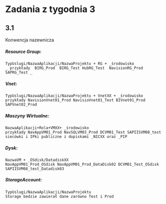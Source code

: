 # Zadania z tygodnia 3

## 3.1

Konwencja nazewnicza

##### Resource Group:
	TypUslugi/NazwaAplikacji/NazwaProjektu + RG + _środowisko
	_ przykłady  BIRG_Prod  BIRG_Test HubRG_Test  NavisionRG_Prod SAPRG_Test _

##### Vnet:
	TypUslugi/NazwaAplikacji/NazwaProjektu + VnetXX + _środowisko
	przykłady NavisionVnet01_Prod NavisioVnet01_Test BIVnet01_Prod	SAPVnet02_Prod

##### Maszyny Wirtualne:
	NazwaAplikacji+Rola+VMXX+ _środowisko
	przykłady NavAppVM01_Prod NavSQLVM03_Prod DCVM01_Test SAPIISVM08_test
	siecówki i IPki publiczne z dopiskami _NICXX oraz _PIP

##### Dysk:
	NazwaVM + _OSdisk/DatadiskXX
	NavAppVM01_Prod_OSdisk NavAppVM01_Prod_DataDisk02 DCVM01_Test_OSdisk SAPIISVM08_test_Datadisk03

##### StorageAccount:
	TypUslugi/NazwaAplikacji/NazwaProjektu
	Storage bedzie zawierał dane zarówno Test i Prod
